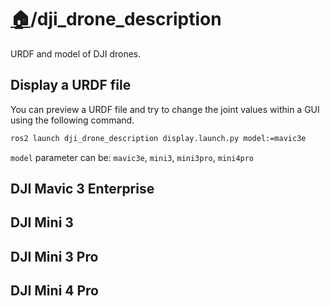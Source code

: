 # [🏠](/README.md)/dji_drone_description
URDF and model of DJI drones.
## Display a URDF file
You can preview a URDF file and try to change the joint values within a GUI using the following command.
```bash
ros2 launch dji_drone_description display.launch.py model:=mavic3e
```
`model` parameter can be: `mavic3e`, `mini3`, `mini3pro`, `mini4pro`
## DJI Mavic 3 Enterprise

## DJI Mini 3

## DJI Mini 3 Pro

## DJI Mini 4 Pro
